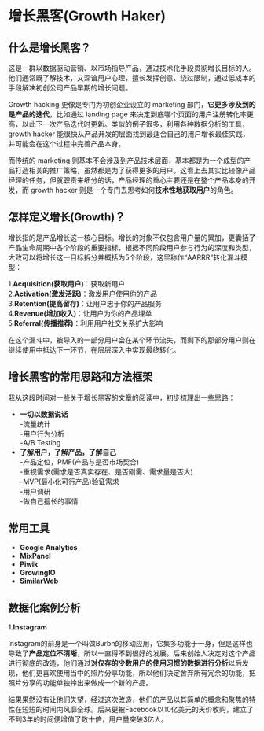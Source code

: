 # 增长黑客(Growth Haker)
## 什么是增长黑客？
这是一群以数据驱动营销、以市场指导产品，通过技术化手段贯彻增长目标的人。他们通常既了解技术，又深谙用户心理，擅长发挥创意、绕过限制，通过低成本的手段解决初创公司产品早期的增长问题。

Growth hacking 更像是专门为初创企业设立的 marketing 部门，**它更多涉及到的是产品的迭代**，比如通过 landing page 来决定到底哪个页面的用户注册转化率更高，以此下一次产品迭代时更新。类似的例子很多，利用各种数据分析的工具，growth hacker 能很快从产品开发的层面找到最适合自己的用户增长最佳实践，并可能会在这个过程中完善产品本身。

而传统的 marketing 则基本不会涉及到产品技术层面，基本都是为一个成型的产品打造相关的推广策略，虽然都是为了获得更多的用户。这看上去其实比较像产品经理的任务，但就职责来细分的话，产品经理的重心主要还是在整个产品本身的开发，而 growth hacker 则是一个专门去思考如何**技术性地获取用户**的角色。

## 怎样定义增长(Growth)？
增长指的是产品增长这一核心目标。增长的对象不仅包含用户量的累加，更囊括了产品生命周期中各个阶段的重要指标，根据不同阶段用户参与行为的深度和类型，大致可以将增长这一目标拆分并概括为5个阶段，这里称作“AARRR”转化漏斗模型：

1.**Acquisition(获取用户)**：获取新用户    
2.**Activation(激发活跃)**：激发用户使用你的产品    
3.**Retention(提高留存)**：让用户忠于你的产品服务    
4.**Revenue(增加收入)**：让用户为你的产品埋单    
5.**Referral(传播推荐)**：利用用户社交关系扩大影响    

在这个漏斗中，被导入的一部分用户会在某个环节流失，而剩下的那部分用户则在继续使用中抵达下一环节，在层层深入中实现最终转化。

## 增长黑客的常用思路和方法框架
我从这段时间对一些关于增长黑客的文章的阅读中，初步梳理出一些思路：

* **一切以数据说话**   
 -流量统计     
 -用户行为分析    
 -A/B Testing    
* **了解用户，了解产品，了解自己**    
 -产品定位，PMF(产品与是否市场契合)    
 -重视需求(需求是否真实存在、是否刚需、需求量是否大)    
 -MVP(最小化可行产品)验证需求    
 -用户调研   
 -做自己擅长的事情
 
## 常用工具
* **Google Analytics**    
* **MixPanel**    
* **Piwik**     
* **GrowingIO**    
* **SimilarWeb**    

## 数据化案例分析
1.**Instagram**

Instagram的前身是一个叫做Burbn的移动应用，它集多功能于一身，但是这样也导致了**产品定位不清晰**，所以一直得不到很好的发展。后来创始人决定对这个产品进行彻底的改造，他们通过**对仅存的少数用户的使用习惯的数据进行分析**以后发现，他们更喜欢使用当中的照片分享功能，所以他们决定舍弃所有冗余的功能，把照片分享的功能单独拎出来做成一个新的产品。

结果果然没有让他们失望，经过这次改造，他们的产品以其简单的概念和聚焦的特性在短短的时间内风靡全球。后来更被Facebook以10亿美元的天价收购，建立了不到3年的时间便增值了数十倍，用户量突破3亿人。
